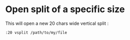 # Open split of a specific size

This will open a new 20 chars wide vertical split :

    :20 vsplit /path/to/my/file
